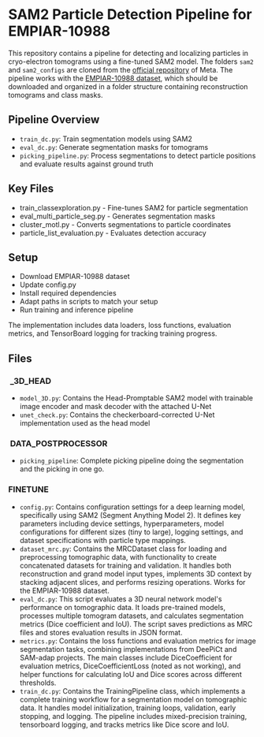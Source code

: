 # SAM2 Particle Detection Pipeline for EMPIAR-10988
This repository contains a pipeline for detecting and localizing particles in cryo-electron tomograms using a fine-tuned SAM2 model. The folders `sam2` and `sam2_configs` are cloned from the [official repository](https://github.com/facebookresearch/sam2) of Meta. The pipeline works with the [EMPIAR-10988 dataset](https://ftp.ebi.ac.uk/empiar/world_availability/10988/data/VPP/), which should be downloaded and organized in a folder structure containing reconstruction tomograms and class masks.

## Pipeline Overview

- `train_dc.py`: Train segmentation models using SAM2
- `eval_dc.py`: Generate segmentation masks for tomograms
- `picking_pipeline.py`: Process segmentations to detect particle positions and evaluate results against ground truth

## Key Files

- train_classexploration.py - Fine-tunes SAM2 for particle segmentation
- eval_multi_particle_seg.py - Generates segmentation masks
- cluster_motl.py - Converts segmentations to particle coordinates
- particle_list_evaluation.py - Evaluates detection accuracy

## Setup

- Download EMPIAR-10988 dataset
- Update config.py
- Install required dependencies
- Adapt paths in scripts to match your setup
- Run training and inference pipeline

The implementation includes data loaders, loss functions, evaluation metrics, and TensorBoard logging for tracking training progress.

## Files

###  _3D_HEAD
- `model_3D.py`: Contains the Head-Promptable SAM2 model with trainable image encoder and mask decoder with the attached U-Net
- `unet_check.py`: Contains the checkerboard-corrected U-Net implementation used as the head model

###  DATA_POSTPROCESSOR
- `picking_pipeline`: Complete picking pipeline doing the segmentation and the picking in one go.

### FINETUNE
- `config.py`: Contains configuration settings for a deep learning model, specifically using SAM2 (Segment Anything Model 2). It defines key parameters including device settings, hyperparameters, model configurations for different sizes (tiny to large), logging settings, and dataset specifications with particle type mappings.
- `dataset_mrc.py`: Contains the MRCDataset class for loading and preprocessing tomographic data, with functionality to create concatenated datasets for training and validation. It handles both reconstruction and grand model input types, implements 3D context by stacking adjacent slices, and performs resizing operations. Works for the EMPIAR-10988 dataset.
- `eval_dc.py`: This script evaluates a 3D neural network model's performance on tomographic data. It loads pre-trained models, processes multiple tomogram datasets, and calculates segmentation metrics (Dice coefficient and IoU). The script saves predictions as MRC files and stores evaluation results in JSON format.
- `metrics.py`: Contains the loss functions and evaluation metrics for image segmentation tasks, combining implementations from DeePiCt and SAM-adap projects. The main classes include DiceCoefficient for evaluation metrics, DiceCoefficientLoss (noted as not working), and helper functions for calculating IoU and Dice scores across different thresholds.
- `train_dc.py`: Contains the TrainingPipeline class, which implements a complete training workflow for a segmentation model on tomographic data. It handles model initialization, training loops, validation, early stopping, and logging. The pipeline includes mixed-precision training, tensorboard logging, and tracks metrics like Dice score and IoU.
